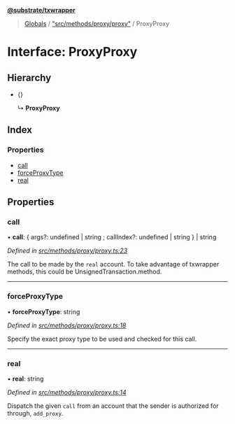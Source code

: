 **[@substrate/txwrapper](../README.md)**

> [Globals](../globals.md) / ["src/methods/proxy/proxy"](../modules/_src_methods_proxy_proxy_.md) / ProxyProxy

# Interface: ProxyProxy

## Hierarchy

* {}

  ↳ **ProxyProxy**

## Index

### Properties

* [call](_src_methods_proxy_proxy_.proxyproxy.md#call)
* [forceProxyType](_src_methods_proxy_proxy_.proxyproxy.md#forceproxytype)
* [real](_src_methods_proxy_proxy_.proxyproxy.md#real)

## Properties

### call

•  **call**: { args?: undefined \| string ; callIndex?: undefined \| string  } \| string

*Defined in [src/methods/proxy/proxy.ts:23](https://github.com/paritytech/txwrapper/blob/a0533b3/src/methods/proxy/proxy.ts#L23)*

The call to be made by the `real` account.
To take advantage of txwrapper methods, this could be UnsignedTransaction.method.

___

### forceProxyType

•  **forceProxyType**: string

*Defined in [src/methods/proxy/proxy.ts:18](https://github.com/paritytech/txwrapper/blob/a0533b3/src/methods/proxy/proxy.ts#L18)*

Specify the exact proxy type to be used and checked for this call.

___

### real

•  **real**: string

*Defined in [src/methods/proxy/proxy.ts:14](https://github.com/paritytech/txwrapper/blob/a0533b3/src/methods/proxy/proxy.ts#L14)*

Dispatch the given `call` from an account that the sender is authorized for
 through, `add_proxy`.
